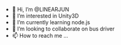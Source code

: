 - 👋 Hi, I’m @LINEARJUN
- 👀 I’m interested in Unity3D
- 🌱 I’m currently learning node.js
- 💞️ I’m looking to collaborate on bus driver
- 📫 How to reach me ...

<!---
LINEARJUN/LINEARJUN is a ✨ special ✨ repository because its `README.md` (this file) appears on your GitHub profile.
You can click the Preview link to take a look at your changes.
--->
